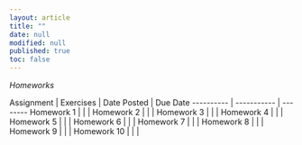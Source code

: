 ```yaml
---
layout: article
title: ""
date: null
modified: null
published: true
toc: false
---
```


*Homeworks*

Assignment | Exercises | Date Posted | Due Date
---------- | ----------- | --------
Homework 1 |         |     |
Homework 2 |          |    |
Homework 3 |         |     | 
Homework 4 |        | |
Homework 5 |      | |
Homework 6 |         |     |
Homework 7 |          |    |
Homework 8 |         |     | 
Homework 9 |        | |
Homework 10 |      | |
